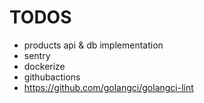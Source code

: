 # TODOS
- products api & db implementation
- sentry
- dockerize
- githubactions
- https://github.com/golangci/golangci-lint